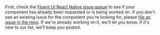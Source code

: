 First, check the [Fluent UI React Native issue queue](https://github.com/microsoft/fluentui-react-native/issues) to see if your component has already been requested or is being worked on. If you don't see an existing issue for the component you're looking for, please [file an issue in the repo](https://github.com/microsoft/fluentui-react-native/issues). If we're already working on it, we'll let you know. If it's new to our list, we'll keep you posted.
